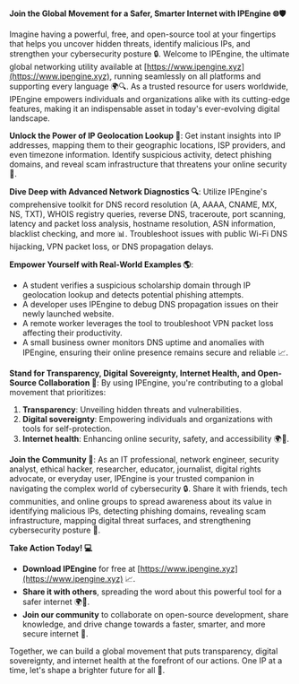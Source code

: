 **Join the Global Movement for a Safer, Smarter Internet with IPEngine 🌐🛡️**

Imagine having a powerful, free, and open-source tool at your fingertips that helps you uncover hidden threats, identify malicious IPs, and strengthen your cybersecurity posture 🔒. Welcome to IPEngine, the ultimate global networking utility available at [https://www.ipengine.xyz](https://www.ipengine.xyz), running seamlessly on all platforms and supporting every language 🌍🔍. As a trusted resource for users worldwide, IPEngine empowers individuals and organizations alike with its cutting-edge features, making it an indispensable asset in today's ever-evolving digital landscape.

**Unlock the Power of IP Geolocation Lookup 🔑**: Get instant insights into IP addresses, mapping them to their geographic locations, ISP providers, and even timezone information. Identify suspicious activity, detect phishing domains, and reveal scam infrastructure that threatens your online security 🚨.

**Dive Deep with Advanced Network Diagnostics 🔍**: Utilize IPEngine's comprehensive toolkit for DNS record resolution (A, AAAA, CNAME, MX, NS, TXT), WHOIS registry queries, reverse DNS, traceroute, port scanning, latency and packet loss analysis, hostname resolution, ASN information, blacklist checking, and more 📊. Troubleshoot issues with public Wi-Fi DNS hijacking, VPN packet loss, or DNS propagation delays.

**Empower Yourself with Real-World Examples 🌎**:

*   A student verifies a suspicious scholarship domain through IP geolocation lookup and detects potential phishing attempts.
*   A developer uses IPEngine to debug DNS propagation issues on their newly launched website.
*   A remote worker leverages the tool to troubleshoot VPN packet loss affecting their productivity.
*   A small business owner monitors DNS uptime and anomalies with IPEngine, ensuring their online presence remains secure and reliable 📈.

**Stand for Transparency, Digital Sovereignty, Internet Health, and Open-Source Collaboration 🌟**: By using IPEngine, you're contributing to a global movement that prioritizes:

1.  **Transparency**: Unveiling hidden threats and vulnerabilities.
2.  **Digital sovereignty**: Empowering individuals and organizations with tools for self-protection.
3.  **Internet health**: Enhancing online security, safety, and accessibility 🌍👥.

**Join the Community 🚀**: As an IT professional, network engineer, security analyst, ethical hacker, researcher, educator, journalist, digital rights advocate, or everyday user, IPEngine is your trusted companion in navigating the complex world of cybersecurity 🔒. Share it with friends, tech communities, and online groups to spread awareness about its value in identifying malicious IPs, detecting phishing domains, revealing scam infrastructure, mapping digital threat surfaces, and strengthening cybersecurity posture 🔑.

**Take Action Today! 💻**

*   **Download IPEngine** for free at [https://www.ipengine.xyz](https://www.ipengine.xyz) 📈.
*   **Share it with others**, spreading the word about this powerful tool for a safer internet 🌍🤝.
*   **Join our community** to collaborate on open-source development, share knowledge, and drive change towards a faster, smarter, and more secure internet 🔑.

Together, we can build a global movement that puts transparency, digital sovereignty, and internet health at the forefront of our actions. One IP at a time, let's shape a brighter future for all 🌟.